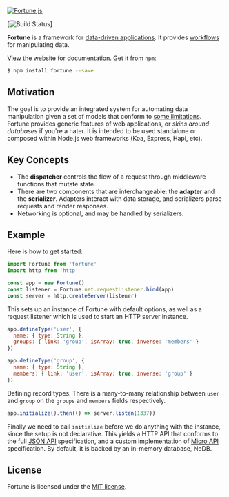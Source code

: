 [![Fortune.js](https://fortunejs.github.io/fortune-website/assets/fortune_logo.svg)](http://fortunejs.com/)

[![Build Status](https://img.shields.io/travis/fortunejs/fortune/rewrite.svg)]

**Fortune** is a framework for [data-driven applications](https://groups.drupal.org/node/143074). It provides [workflows](https://en.wikipedia.org/wiki/Workflow) for manipulating data.

[View the website](http://fortunejs.com) for documentation. Get it from `npm`:

```sh
$ npm install fortune --save
```


## Motivation

The goal is to provide an integrated system for automating data manipulation given a set of models that conform to [some limitations](https://github.com/fortunejs/fortune/blob/rewrite/lib/index.js#L113). Fortune provides generic features of web applications, or *skins around databases* if you're a hater. It is intended to be used standalone or composed within Node.js web frameworks (Koa, Express, Hapi, etc).


## Key Concepts

- The **dispatcher** controls the flow of a request through middleware functions that mutate state.
- There are two components that are interchangeable: the **adapter** and the **serializer**. Adapters interact with data storage, and serializers parse requests and render responses.
- Networking is optional, and may be handled by serializers.


## Example

Here is how to get started:

```js
import Fortune from 'fortune'
import http from 'http'

const app = new Fortune()
const listener = Fortune.net.requestListener.bind(app)
const server = http.createServer(listener)
```

This sets up an instance of Fortune with default options, as well as a request listener which is used to start an HTTP server instance.

```js
app.defineType('user', {
  name: { type: String },
  groups: { link: 'group', isArray: true, inverse: 'members' }
})

app.defineType('group', {
  name: { type: String },
  members: { link: 'user', isArray: true, inverse: 'group' }
})
```

Defining record types. There is a many-to-many relationship between `user` and `group` on the `groups` and `members` fields respectively.

```js
app.initialize().then(() => server.listen(1337))
```

Finally we need to call `initialize` before we do anything with the instance, since the setup is not declarative. This yields a HTTP API that conforms to the full [JSON API](http://jsonapi.org) specification, and a custom implementation of [Micro API](http://micro-api.org) specification. By default, it is backed by an in-memory database, NeDB.


## License

Fortune is licensed under the [MIT license](https://raw.githubusercontent.com/fortunejs/fortune/rewrite/LICENSE).
